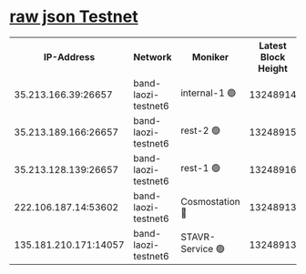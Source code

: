
[raw json Testnet](https://rpc-check.bandt.stavr.tech/bandt/rpcbandt_result.json)
=

<table><tr><th>IP-Address</th><th>Network</th><th>Moniker</th><th>Latest Block Height</th><th>Earliest Block Height</th><th>Catching Up</th><th>Voting Power</th><th>Scan Time</th></tr><tr><td>35.213.166.39:26657</td><td>band-laozi-testnet6</td><td>internal-1 🟢</td><td>13248914</td><td>13148914</td><td>False</td><td>0</td><td>2023-11-25T10:50:45.141563214UTC</td></tr><tr><td>35.213.189.166:26657</td><td>band-laozi-testnet6</td><td>rest-2 🟢</td><td>13248915</td><td>13148915</td><td>False</td><td>0</td><td>2023-11-25T10:50:46.322323561UTC</td></tr><tr><td>35.213.128.139:26657</td><td>band-laozi-testnet6</td><td>rest-1 🟢</td><td>13248916</td><td>13148916</td><td>False</td><td>0</td><td>2023-11-25T10:50:49.533662259UTC</td></tr><tr><td>222.106.187.14:53602</td><td>band-laozi-testnet6</td><td>Cosmostation 🔴</td><td>13248913</td><td>13177501</td><td>False</td><td>2203223</td><td>2023-11-25T10:50:41.929258513UTC</td></tr><tr><td>135.181.210.171:14057</td><td>band-laozi-testnet6</td><td>STAVR-Service 🟢</td><td>13248913</td><td>13247001</td><td>False</td><td>0</td><td>2023-11-25T10:50:40.746530551UTC</td></tr></table>
